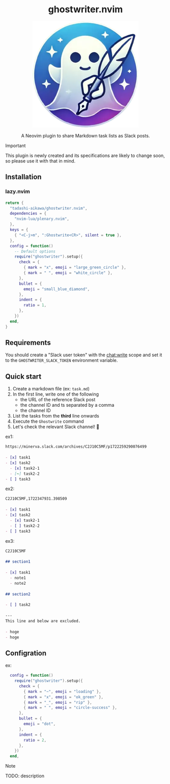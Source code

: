 <div align="center">
    <h1>ghostwriter.nvim</h1>
    <img src="./ghostwriter.webp" width="334" />
    <p>
    <div>A Neovim plugin to share Markdown task lists as Slack posts.</div>
    </p>
</div>

> [!IMPORTANT]
> This plugin is newly created and its specifications are likely to change soon, so please use it with that in mind.

## Installation

### lazy.nvim

```lua
return {
  "tadashi-aikawa/ghostwriter.nvim",
  dependencies = {
    "nvim-lua/plenary.nvim",
  },
  keys = {
    { "<C-j>m", ":Ghostwrite<CR>", silent = true },
  },
  config = function()
    -- Default options
    require("ghostwriter").setup({
      check = {
        { mark = "x", emoji = "large_green_circle" },
        { mark = " ", emoji = "white_circle" },
      },
      bullet = {
        emoji = "small_blue_diamond",
      },
      indent = {
        ratio = 1,
      },
    })
  end,
}
```

## Requirements

You should create a "Slack user token" with the [chat:write] scope and set it to the `GHOSTWRITER_SLACK_TOKEN` environment variable.

## Quick start

1. Create a markdown file (ex: `task.md`)
2. In the first line, write one of the following
    - the URL of the reference Slack post
    - the channel ID and ts separated by a comma
    - the channel ID
3. List the tasks from the **third** line onwards
4. Execute the `Ghostwrite` command
5. Let's check the relevant Slack channel! 👻

ex1:

```markdown
https://minerva.slack.com/archives/C2J10C5MF/p1722259290076499

- [x] task1
- [x] task2
  - [x] task2-1
  - [~] task2-2
- [ ] task3
```

ex2:

```markdown
C2J10C5MF,1722347931.398509

- [x] task1
- [x] task2
  - [x] task2-1
  - [ ] task2-2
- [ ] task3
```

ex3:

```markdown
C2J10C5MF

## section1

- [x] task1
  - note1
  - note2

## section2

- [ ] task2

---
This line and below are excluded.

- hoge
- hoge

```

## Configration

ex:

```lua
  config = function()
    require("ghostwriter").setup({
      check = {
        { mark = "~", emoji = "loading" },
        { mark = "x", emoji = "ok_green" },
        { mark = "_", emoji = "rip" },
        { mark = " ", emoji = "circle-success" },
      },
      bullet = {
        emoji = "dot",
      },
      indent = {
        ratio = 2,
      },
    })
  end,
```

> [!NOTE]
> TODO: description


[chat:write]: https://api.slack.com/scopes/chat:write

